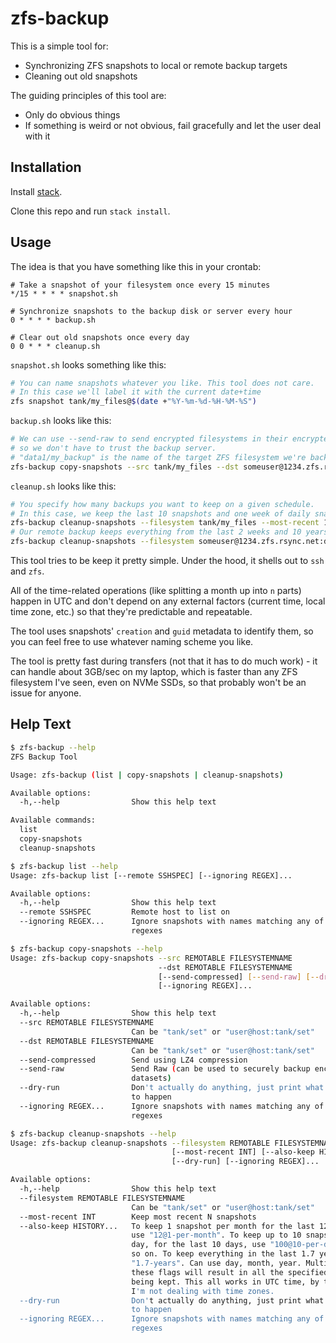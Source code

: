 # zfs-backup

This is a simple tool for:
* Synchronizing ZFS snapshots to local or remote backup targets
* Cleaning out old snapshots

The guiding principles of this tool are:
* Only do obvious things
* If something is weird or not obvious, fail gracefully and let the user deal with it

## Installation

Install [stack](https://haskellstack.org).

Clone this repo and run `stack install`.

## Usage

The idea is that you have something like this in your crontab:

```cron
# Take a snapshot of your filesystem once every 15 minutes
*/15 * * * * snapshot.sh

# Synchronize snapshots to the backup disk or server every hour
0 * * * * backup.sh

# Clear out old snapshots once every day
0 0 * * * cleanup.sh
```

`snapshot.sh` looks something like this:

```bash
# You can name snapshots whatever you like. This tool does not care.
# In this case we'll label it with the current date+time
zfs snapshot tank/my_files@$(date +"%Y-%m-%d-%H-%M-%S") 
```

`backup.sh` looks like this:

```bash
# We can use --send-raw to send encrypted filesystems in their encrypted state,
# so we don't have to trust the backup server.
# "data1/my_backup" is the name of the target ZFS filesystem we're backing up to.
zfs-backup copy-snapshots --src tank/my_files --dst someuser@1234.zfs.rsync.net:data1/my_backup --send-raw
```

`cleanup.sh` looks like this:

```bash
# You specify how many backups you want to keep on a given schedule.
# In this case, we keep the last 10 snapshots and one week of daily snapshots
zfs-backup cleanup-snapshots --filesystem tank/my_files --most-recent 10 --also-keep 7@1-per-day
# Our remote backup keeps everything from the last 2 weeks and 10 years of quarterly snapshots
zfs-backup cleanup-snapshots --filesystem someuser@1234.zfs.rsync.net:data1/my_backup --also-keep 14-days --also-keep 40@4-per-year
```

This tool tries to be keep it pretty simple. Under the hood, it shells out to `ssh` and `zfs`.

All of the time-related operations (like splitting a month up into `n` parts) happen in UTC and don't depend on any external factors (current time, local time zone, etc.) so that they're predictable and repeatable.

The tool uses snapshots' `creation` and `guid` metadata to identify them, so you can feel free to use whatever naming scheme you like.

The tool is pretty fast during transfers (not that it has to do much work) - it can handle about 3GB/sec on my laptop, which is faster than any ZFS filesystem I've seen, even on NVMe SSDs, so that probably won't be an issue for anyone.


## Help Text

```bash
$ zfs-backup --help
ZFS Backup Tool

Usage: zfs-backup (list | copy-snapshots | cleanup-snapshots)

Available options:
  -h,--help                Show this help text

Available commands:
  list                     
  copy-snapshots           
  cleanup-snapshots        

$ zfs-backup list --help
Usage: zfs-backup list [--remote SSHSPEC] [--ignoring REGEX]...

Available options:
  -h,--help                Show this help text
  --remote SSHSPEC         Remote host to list on
  --ignoring REGEX...      Ignore snapshots with names matching any of these
                           regexes

$ zfs-backup copy-snapshots --help
Usage: zfs-backup copy-snapshots --src REMOTABLE FILESYSTEMNAME
                                 --dst REMOTABLE FILESYSTEMNAME
                                 [--send-compressed] [--send-raw] [--dry-run]
                                 [--ignoring REGEX]...

Available options:
  -h,--help                Show this help text
  --src REMOTABLE FILESYSTEMNAME
                           Can be "tank/set" or "user@host:tank/set"
  --dst REMOTABLE FILESYSTEMNAME
                           Can be "tank/set" or "user@host:tank/set"
  --send-compressed        Send using LZ4 compression
  --send-raw               Send Raw (can be used to securely backup encrypted
                           datasets)
  --dry-run                Don't actually do anything, just print what's going
                           to happen
  --ignoring REGEX...      Ignore snapshots with names matching any of these
                           regexes

$ zfs-backup cleanup-snapshots --help
Usage: zfs-backup cleanup-snapshots --filesystem REMOTABLE FILESYSTEMNAME
                                    [--most-recent INT] [--also-keep HISTORY]...
                                    [--dry-run] [--ignoring REGEX]...

Available options:
  -h,--help                Show this help text
  --filesystem REMOTABLE FILESYSTEMNAME
                           Can be "tank/set" or "user@host:tank/set"
  --most-recent INT        Keep most recent N snapshots
  --also-keep HISTORY...   To keep 1 snapshot per month for the last 12 months,
                           use "12@1-per-month". To keep up to 10 snapshots a
                           day, for the last 10 days, use "100@10-per-day", and
                           so on. To keep everything in the last 1.7 years, use
                           "1.7-years". Can use day, month, year. Multiple of
                           these flags will result in all the specified snaps
                           being kept. This all works in UTC time, by the way.
                           I'm not dealing with time zones.
  --dry-run                Don't actually do anything, just print what's going
                           to happen
  --ignoring REGEX...      Ignore snapshots with names matching any of these
                           regexes
```
